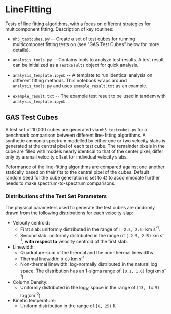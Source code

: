 # LineFitting
Tests of line fitting algorithms, with a focus on different strategies for multicomponent fitting. Description of key routines:

* `nh3_testcubes.py` -- Create a set of test cubes for running multicomponet fitting tests on (see "GAS Test Cubes" below for more details).

* `analysis_tools.py` -- Contains tools to analyze test results. A test result can be initialized as a `TestResults` object for quick analysis.

* `analysis_template.ipynb` -- A template to run identical analysis on different fitting methods. This notebook wraps around `analysis_tools.py` and uses `example_result.txt` as an example.

* `example_result.txt` -- The example test result to be used in tandem with `analysis_template.ipynb`.


## GAS Test Cubes
A test set of 10,000 cubes are generated via `nh3_testcubes.py` for a benchmark comparison between different line-fitting algorithms. A synthetic ammonia spectrum modelled by either one or two velocity slabs is generated at the central pixel of each test cube. The remainder pixels in the cube are filled with models nearly identical to that of the center pixel, differ only by a small velocity offset for individual velocity slabs.

Peformance of the line-fitting algorithms are compared against one another statically based on their fits to the central pixel of the cubes. Default random seed for the cube generation is set to `42` to accommodate further needs to make spectrum-to-spectrum comparisons.

### Distributions of the Test Set Parameters
The physical parameters used to generate the test cubes are randomly drawn from the following distributions for each velocity slap:
* Velocity centroid:
  - First slab: uniformly distributed in the range of `[-2.5, 2.5)` km s<sup>-1</sup>.
  - Second slab: uniformly distributed in the range of `[-2.5, 2.5)` km s<sup>-1</sup>, **with respect to** velocity centroid of the first slab.
* Linewidth:
  - Quadrature-sum of the thermal and the non-thermal linewidths
  - Thermal linewidth: `0.08` km s<sup>-1</sup>
  - Non-thermal linewidth: log-normally distributed in the natural log space. The distribution has an 1-sigma range of `[0.1, 1.6)` log(km s<sup>-1</sup>)
* Column Density:
  - Uniformly distributed in the log<sub>10</sub> space in the range of `[13, 14.5)` log(cm<sup>-2</sup>).
* Kinetic temperature:
  - Uniform distribution in the range of `[8, 25)` K


